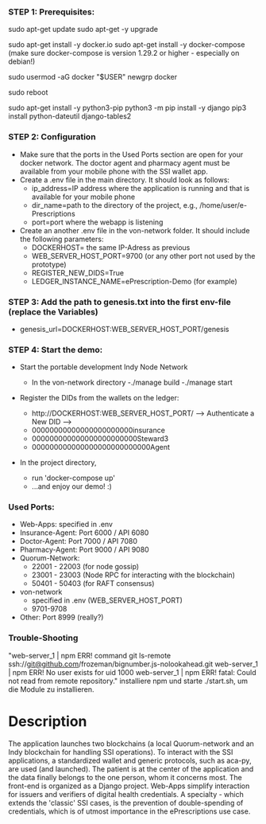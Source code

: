 ### STEP 1: Prerequisites: ###
sudo apt-get update
sudo apt-get -y upgrade

sudo apt-get install -y docker.io
sudo apt-get install -y docker-compose (make sure docker-compose is version 1.29.2 or higher - especially on debian!)

sudo usermod -aG docker "$USER"
newgrp docker

sudo reboot

sudo apt-get install -y python3-pip
python3 -m pip install -y django
pip3 install python-dateutil django-tables2

### STEP 2: Configuration

- Make sure that the ports in the Used Ports section are open for your docker network.
  The doctor agent and pharmacy agent must be available from your mobile phone with the SSI wallet app.   
- Create a .env file in the main directory. It should look as follows:
  + ip_address=IP address where the application is running and that is available for your mobile phone
  + dir_name=path to the directory of the project, e.g., /home/user/e-Prescriptions
  + port=port where the webapp is listening
- Create an another .env file in the von-network folder. It should include the following parameters:
  + DOCKERHOST= the same IP-Adress as previous
  + WEB_SERVER_HOST_PORT=9700 (or any other port not used by the prototype)
  + REGISTER_NEW_DIDS=True
  + LEDGER_INSTANCE_NAME=ePrescription-Demo (for example)

### STEP 3: Add the path to genesis.txt into the first env-file (replace the Variables)
- genesis_url=DOCKERHOST:WEB_SERVER_HOST_PORT/genesis


### STEP 4: Start the demo: ###
- Start the portable development Indy Node Network
  - In the von-network directory
    -./manage build
    -./manage start
- Register the DIDs from the wallets on the ledger:
  - http://DOCKERHOST:WEB_SERVER_HOST_PORT/ -->  Authenticate a New DID -->
  - 00000000000000000000000insurance
  - 000000000000000000000000Steward3
  - 000000000000000000000000000Agent
    
- In the project directory,
    - run 'docker-compose up'
    - ...and enjoy our demo! :)



### Used Ports:
- Web-Apps: specified in .env
- Insurance-Agent: Port 6000 / API 6080
- Doctor-Agent: Port 7000 / API 7080
- Pharmacy-Agent: Port 9000 / API 9080
- Quorum-Network:
  + 22001 - 22003 (for node gossip)
  + 23001 - 23003 (Node RPC for interacting with the blockchain)
  + 50401 - 50403 (for RAFT consensus)
- von-network
  + specified in .env (WEB_SERVER_HOST_PORT)
  + 9701-9708
- Other: Port 8999 (really?)

### Trouble-Shooting
"web-server_1 | npm ERR! command git ls-remote ssh://git@github.com/frozeman/bignumber.js-nolookahead.git
web-server_1 | npm ERR! No user exists for uid 1000
web-server_1 | npm ERR! fatal: Could not read from remote repository."
installiere npm und starte ./start.sh, um die Module zu installieren.


# Description
The application launches two blockchains (a local Quorum-network and an Indy blockchain for handling SSI operations).
To interact with the SSI applications, a standardized wallet and generic protocols, such as aca-py, are used (and launched).
The patient is at the center of the application and the data finally belongs to the one person, whom it concerns most.
The front-end is organized as a Django project. Web-Apps simplify interaction for issuers and verifiers of digital health credentials.
A specialty - which extends the 'classic' SSI cases, is the prevention of double-spending of credentials, which is of utmost importance in the ePrescriptions use case. 
